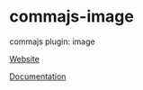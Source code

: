 # commajs-image
commajs plugin: image

[Website](https://www.commajs.com)

[Documentation](https://www.commajs.com/docs)
